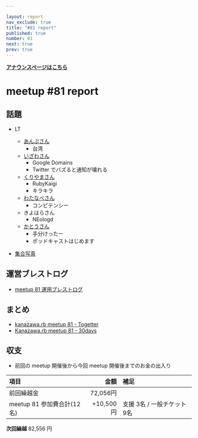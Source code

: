 ```yaml
---

layout: report
nav_exclude: true
title: "#81 report"
published: true
number: 81
next: true
prev: true
---
```


<div style="text-align: left;"><a href="/81/"><strong>アナウンスページはこちら</strong></a></div>

# meetup #81 report

## 話題

* LT
  + [あんぷさん](https://twitter.com/kiyohara/status/1129666778659938305)
    - 台湾
  + [いざわさん](https://twitter.com/kiyohara/status/1129667019727548416)
    - Google Domains
    - Twitter でバズると通知が壊れる
  + [くりやまさん](https://twitter.com/kiyohara/status/1129667230445105152)
    - RubyKaigi
    - キラキラ
  + [わたなべさん](https://twitter.com/kiyohara/status/1129667411823583238)
    - コンピテンシー
  + きよはらさん
    - NEologd
  + [かとうさん](https://twitter.com/kiyohara/status/1129667638156615681)
    - 手分けったー
    - ポッドキャストはじめます

* [集合写真](https://twitter.com/kiyohara/status/1129668597750652929)

## 運営ブレストログ

* [meetup 81 運用ブレストログ](https://github.com/kanazawarb/meetup/wiki/meetup-81-%E9%81%8B%E7%94%A8%E3%83%96%E3%83%AC%E3%82%B9%E3%83%88%E3%83%AD%E3%82%B0)

## まとめ

* [kanazawa.rb meetup 81 - Togetter](https://togetter.com/li/1357584)
* [Kanazawa.rb meetup 81 - 30days](http://30d.jp/kzrb/71)


<!-- 分かっている範囲でリンクがあれば列挙する
## スライド

* XXX

-->

<!-- 分かっている範囲でリンクがあれば列挙する
## 参加者のブログ

* XXX

-->


## 収支

<!-- 適宜更新する(以下は meetup 45 の内容を例示) -->

* 前回の meetup 開催後から今回 meetup 開催後までのお金の出入り

|項目                           |金額         |補足                                               |
|:------------------------------|------------:|:--------------------------------------------------|
| 前回繰越金                    |    72,056円 |                                                   |
| meetup 81 参加費合計(12名)    |   +10,500円 | 支援 3名 / 一般チケット 9名                       |

**次回繰越**  82,556 円

